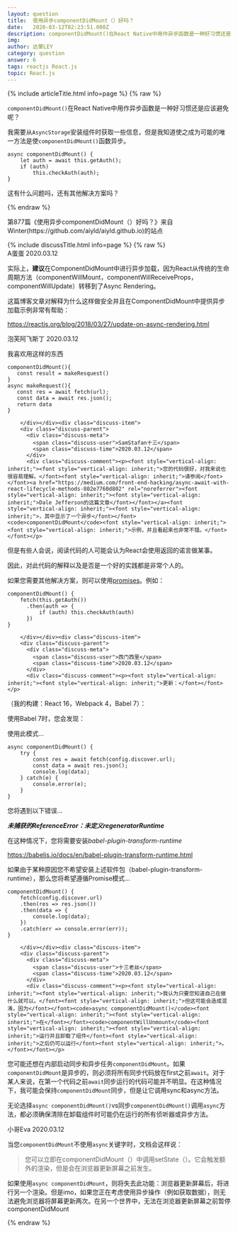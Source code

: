 ```yaml
---
layout: question
title:  使用异步componentDidMount（）好吗？
date:   2020-03-12T02:23:51.000Z
description: componentDidMount()在React Native中用作异步函数是一种好习惯还是应该避免呢？我需要从AsyncStorage安装组件时获...
img: 
author: 达蒙LEY
category: question
answer: 6
tags: reactjs React.js
topic: React.js
---
```

<div class="article-root">
  <div class="article">
    {% include articleTitle.html info=page %}
    {% raw %}
    <div class="article-content"><p><font style="vertical-align: inherit;"></font><code>componentDidMount()</code><font style="vertical-align: inherit;"><font style="vertical-align: inherit;">在React Native中用作异步函数</font><font style="vertical-align: inherit;">是</font><font style="vertical-align: inherit;">一种好习惯还是应该避免呢？</font></font></p>

<p><font style="vertical-align: inherit;"><font style="vertical-align: inherit;">我需要从</font></font><code>AsyncStorage</code><font style="vertical-align: inherit;"><font style="vertical-align: inherit;">安装组件时</font><font style="vertical-align: inherit;">获取一些信息</font><font style="vertical-align: inherit;">，但是我知道使之成为可能的唯一方法是使</font></font><code>componentDidMount()</code><font style="vertical-align: inherit;"><font style="vertical-align: inherit;">函数异步。</font></font></p>

<pre><code>async componentDidMount() {<font></font>
    let auth = await this.getAuth();<font></font>
    if (auth) <font></font>
        this.checkAuth(auth);<font></font>
}<font></font>
</code></pre>

<p><font style="vertical-align: inherit;"><font style="vertical-align: inherit;">这有什么问题吗，还有其他解决方案吗？</font></font></p></div>
    {% endraw %}
  </div>
  <p class="winter_mark">第877篇《使用异步componentDidMount（）好吗？》来自Winter(https://github.com/aiyld/aiyld.github.io)的站点</p>
  <div class="discuss-wrapper">
    {% include discussTitle.html info=page %}
    {% raw %}
    <div class="discuss-list">
    <div class="discuss-item">
        <div class="discuss-parent">
          <div class="discuss-meta">
            <span class="discuss-user">A蛋蛋</span>
            <span class="discuss-time">2020.03.12</span>
          </div>
          <div class="discuss-comment"><p><font style="vertical-align: inherit;"><font style="vertical-align: inherit;">实际上，</font></font><strong><font style="vertical-align: inherit;"><font style="vertical-align: inherit;">建议</font></font></strong><font style="vertical-align: inherit;"><font style="vertical-align: inherit;">在ComponentDidMount中进行异步加载，</font><font style="vertical-align: inherit;">因为React从传统的生命周期方法（componentWillMount，componentWillReceiveProps，componentWillUpdate）转移到了Async Rendering。</font></font></p>

<p><font style="vertical-align: inherit;"><font style="vertical-align: inherit;">这篇博客文章对解释为什么这样做安全并且在ComponentDidMount中提供异步加载示例非常有帮助： </font></font></p>

<p><a href="https://reactjs.org/blog/2018/03/27/update-on-async-rendering.html" rel="nofollow noreferrer"><font style="vertical-align: inherit;"><font style="vertical-align: inherit;">https://reactjs.org/blog/2018/03/27/update-on-async-rendering.html</font></font></a></p></div>
        </div></div><div class="discuss-item">
        <div class="discuss-parent">
          <div class="discuss-meta">
            <span class="discuss-user">泡芙阿飞斯丁</span>
            <span class="discuss-time">2020.03.12</span>
          </div>
          <div class="discuss-comment"><p><font style="vertical-align: inherit;"><font style="vertical-align: inherit;">我喜欢用这样的东西</font></font></p>

<pre><code>componentDidMount(){<font></font>
   const result = makeResquest()<font></font>
}<font></font>
async makeRequest(){<font></font>
   const res = await fetch(url);<font></font>
   const data = await res.json();<font></font>
   return data<font></font>
}<font></font>
</code></pre></div>
        </div></div><div class="discuss-item">
        <div class="discuss-parent">
          <div class="discuss-meta">
            <span class="discuss-user">SamStafan十三</span>
            <span class="discuss-time">2020.03.12</span>
          </div>
          <div class="discuss-comment"><p><font style="vertical-align: inherit;"><font style="vertical-align: inherit;">您的代码很好，对我来说也很容易理解。</font><font style="vertical-align: inherit;">请参阅</font></font><a href="https://medium.com/front-end-hacking/async-await-with-react-lifecycle-methods-802e7760d802" rel="noreferrer"><font style="vertical-align: inherit;"><font style="vertical-align: inherit;">Dale Jefferson的这篇文章</font></font></a><font style="vertical-align: inherit;"><font style="vertical-align: inherit;">，其中显示了一个异步</font></font><code>componentDidMount</code><font style="vertical-align: inherit;"><font style="vertical-align: inherit;">示例，并且看起来也非常不错。</font></font></p>

<p><font style="vertical-align: inherit;"><font style="vertical-align: inherit;">但是有些人会说，阅读代码的人可能会认为React会使用返回的诺言做某事。</font></font></p>

<p><font style="vertical-align: inherit;"><font style="vertical-align: inherit;">因此，对此代码的解释以及是否是一个好的实践都是非常个人的。</font></font></p>

<p><font style="vertical-align: inherit;"><font style="vertical-align: inherit;">如果您需要其他解决方案，则可以使用</font></font><a href="https://developer.mozilla.org/en-US/docs/Web/JavaScript/Reference/Global_Objects/Promise" rel="noreferrer"><font style="vertical-align: inherit;"><font style="vertical-align: inherit;">promises</font></font></a><font style="vertical-align: inherit;"><font style="vertical-align: inherit;">。</font><font style="vertical-align: inherit;">例如：</font></font></p>

<pre><code>componentDidMount() {<font></font>
    fetch(this.getAuth())<font></font>
      .then(auth =&gt; {<font></font>
          if (auth) this.checkAuth(auth)<font></font>
      })<font></font>
}<font></font>
</code></pre></div>
        </div></div><div class="discuss-item">
        <div class="discuss-parent">
          <div class="discuss-meta">
            <span class="discuss-user">西门西里</span>
            <span class="discuss-time">2020.03.12</span>
          </div>
          <div class="discuss-comment"><p><font style="vertical-align: inherit;"><font style="vertical-align: inherit;">更新：</font></font></p>

<p><font style="vertical-align: inherit;"><font style="vertical-align: inherit;">（我的构建：React 16，Webpack 4，Babel 7）：</font></font></p>

<p><font style="vertical-align: inherit;"><font style="vertical-align: inherit;">使用Babel 7时，您会发现：</font></font></p>

<p><font style="vertical-align: inherit;"><font style="vertical-align: inherit;">使用此模式...</font></font></p>

<pre><code>async componentDidMount() {<font></font>
    try {<font></font>
        const res = await fetch(config.discover.url);<font></font>
        const data = await res.json();<font></font>
        console.log(data);<font></font>
    } catch(e) {<font></font>
        console.error(e);<font></font>
    }<font></font>
}<font></font>
</code></pre>

<p><font style="vertical-align: inherit;"><font style="vertical-align: inherit;">您将遇到以下错误...</font></font></p>

<p><strong><em><font style="vertical-align: inherit;"><font style="vertical-align: inherit;">未捕获的ReferenceError：未定义regeneratorRuntime</font></font></em></strong></p>

<p><font style="vertical-align: inherit;"><font style="vertical-align: inherit;">在这种情况下，您将需要安装</font></font><em><font style="vertical-align: inherit;"><font style="vertical-align: inherit;">babel-plugin-transform-runtime</font></font></em></p>

<p><a href="https://babeljs.io/docs/en/babel-plugin-transform-runtime.html" rel="nofollow noreferrer"><font style="vertical-align: inherit;"><font style="vertical-align: inherit;">https://babeljs.io/docs/en/babel-plugin-transform-runtime.html</font></font></a></p>

<p><font style="vertical-align: inherit;"><font style="vertical-align: inherit;">如果由于某种原因您不希望安装上述软件包（babel-plugin-transform-runtime），那么您将希望遵循Promise模式...</font></font></p>

<pre><code>componentDidMount() {<font></font>
    fetch(config.discover.url)<font></font>
    .then(res =&gt; res.json())<font></font>
    .then(data =&gt; {<font></font>
        console.log(data);<font></font>
    })<font></font>
    .catch(err =&gt; console.error(err));<font></font>
}<font></font>
</code></pre></div>
        </div></div><div class="discuss-item">
        <div class="discuss-parent">
          <div class="discuss-meta">
            <span class="discuss-user">十三老丝</span>
            <span class="discuss-time">2020.03.12</span>
          </div>
          <div class="discuss-comment"><p><font style="vertical-align: inherit;"><font style="vertical-align: inherit;">我认为只要您知道自己在做什么就可以。</font><font style="vertical-align: inherit;">但这可能会造成混淆，因为</font></font><code>async componentDidMount()</code><font style="vertical-align: inherit;"><font style="vertical-align: inherit;">在</font></font><code>componentWillUnmount</code><font style="vertical-align: inherit;"><font style="vertical-align: inherit;">运行并且卸载了组件</font><font style="vertical-align: inherit;">之后仍可以运行</font><font style="vertical-align: inherit;">。</font></font></p>

<p><font style="vertical-align: inherit;"><font style="vertical-align: inherit;">您可能还想在内部启动同步和异步任务</font></font><code>componentDidMount</code><font style="vertical-align: inherit;"><font style="vertical-align: inherit;">。</font><font style="vertical-align: inherit;">如果</font></font><code>componentDidMount</code><font style="vertical-align: inherit;"><font style="vertical-align: inherit;">是异步的，则必须将所有同步代码放在first之前</font></font><code>await</code><font style="vertical-align: inherit;"><font style="vertical-align: inherit;">。</font><font style="vertical-align: inherit;">对于某人来说，在第一个代码之前</font></font><code>await</code><font style="vertical-align: inherit;"><font style="vertical-align: inherit;">同步运行</font><font style="vertical-align: inherit;">的代码可能并不明显</font><font style="vertical-align: inherit;">。</font><font style="vertical-align: inherit;">在这种情况下，我可能会保持</font></font><code>componentDidMount</code><font style="vertical-align: inherit;"><font style="vertical-align: inherit;">同步，但是让它调用sync和async方法。</font></font></p>

<p><font style="vertical-align: inherit;"><font style="vertical-align: inherit;">无论选择</font></font><code>async componentDidMount()</code><font style="vertical-align: inherit;"><font style="vertical-align: inherit;">vs同步</font></font><code>componentDidMount()</code><font style="vertical-align: inherit;"><font style="vertical-align: inherit;">调用</font></font><code>async</code><font style="vertical-align: inherit;"><font style="vertical-align: inherit;">方法，都必须确保清除在卸载组件时可能仍在运行的所有侦听器或异步方法。</font></font></p></div>
        </div></div><div class="discuss-item">
        <div class="discuss-parent">
          <div class="discuss-meta">
            <span class="discuss-user">小哥Eva</span>
            <span class="discuss-time">2020.03.12</span>
          </div>
          <div class="discuss-comment"><p><font style="vertical-align: inherit;"><font style="vertical-align: inherit;">当您</font></font><code>componentDidMount</code><font style="vertical-align: inherit;"><font style="vertical-align: inherit;">不</font><font style="vertical-align: inherit;">使用</font></font><code>async</code><font style="vertical-align: inherit;"><font style="vertical-align: inherit;">关键字时，文档会这样说：</font></font></p>

<blockquote>
  <p><font style="vertical-align: inherit;"><font style="vertical-align: inherit;">您可以立即在componentDidMount（）中调用setState（）。</font><font style="vertical-align: inherit;">它会触发额外的渲染，但是会在浏览器更新屏幕之前发生。</font></font></p>
</blockquote>

<p><font style="vertical-align: inherit;"><font style="vertical-align: inherit;">如果使用</font></font><code>async componentDidMount</code><font style="vertical-align: inherit;"><font style="vertical-align: inherit;">，则将失去此功能：浏览器更新屏幕后，将进行另一个渲染。</font><font style="vertical-align: inherit;">但是imo，如果您正在考虑使用异步操作（例如获取数据），则无法避免浏览器将屏幕更新两次。</font><font style="vertical-align: inherit;">在另一个世界中，无法在浏览器更新屏幕之前暂停componentDidMount</font></font></p></div>
        </div></div>
    </div>
    {% endraw %}
  </div>
<div>
